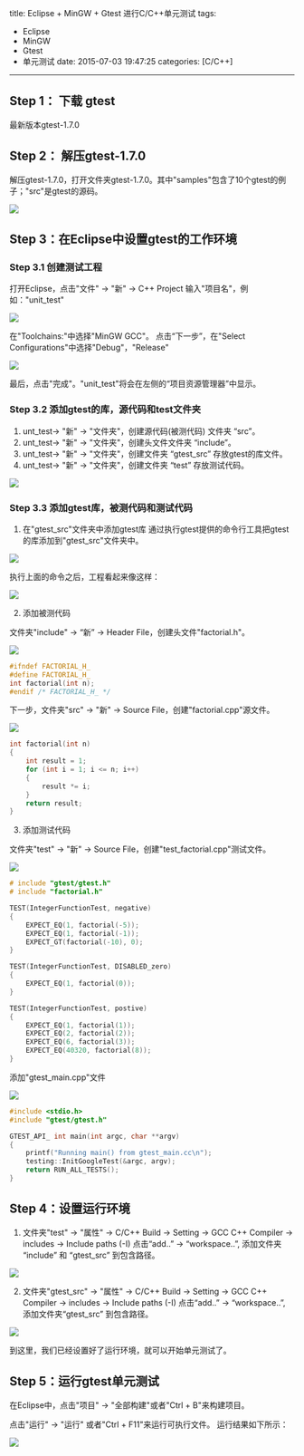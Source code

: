 title: Eclipse + MinGW + Gtest 进行C/C++单元测试
tags:
  - Eclipse
  - MinGW
  - Gtest
  - 单元测试
date: 2015-07-03 19:47:25
categories: [C/C++]
---


## Step 1： 下载 gtest

最新版本gtest-1.7.0

## Step 2： 解压gtest-1.7.0
解压gtest-1.7.0，打开文件夹gtest-1.7.0。其中"samples"包含了10个gtest的例子；"src"是gtest的源码。

![](http://78rbbi.com1.z0.glb.clouddn.com/s1.png)

<!-- more -->

## Step 3：在Eclipse中设置gtest的工作环境

### Step 3.1 创建测试工程

打开Eclipse，点击"文件" -> "新" -> C++ Project
输入"项目名"，例如："unit_test"

![](http://78rbbi.com1.z0.glb.clouddn.com/s2.png)

在"Toolchains:"中选择"MinGW GCC"。
点击“下一步”，在"Select Configurations"中选择"Debug"，"Release"

![](http://78rbbi.com1.z0.glb.clouddn.com/s3.png)

最后，点击"完成"。"unit_test"将会在左侧的“项目资源管理器”中显示。

### Step 3.2 添加gtest的库，源代码和test文件夹

1. unt_test-> "新" -> "文件夹"，创建源代码(被测代码) 文件夹 “src”。
2. unt_test-> "新" -> "文件夹"，创建头文件文件夹 “include”。
3. unt_test-> "新" -> "文件夹"，创建文件夹 “gtest_src” 存放gtest的库文件。
4. unt_test-> "新" -> "文件夹"，创建文件夹 “test” 存放测试代码。

![](http://78rbbi.com1.z0.glb.clouddn.com/s4.png)

### Step 3.3 添加gtest库，被测代码和测试代码
1. 在"gtest_src"文件夹中添加gtest库
   通过执行gtest提供的命令行工具把gtest的库添加到"gtest_src"文件夹中。

![](http://78rbbi.com1.z0.glb.clouddn.com/s5.png)

执行上面的命令之后，工程看起来像这样：

![](http://78rbbi.com1.z0.glb.clouddn.com/s6.png)

2. 添加被测代码

文件夹"include" -> “新” -> Header File，创建头文件"factorial.h"。

![](http://78rbbi.com1.z0.glb.clouddn.com/s7.png)

```C
#ifndef FACTORIAL_H_
#define FACTORIAL_H_
int factorial(int n);
#endif /* FACTORIAL_H_ */
```

下一步，文件夹"src" -> "新" -> Source File，创建"factorial.cpp"源文件。

![](http://78rbbi.com1.z0.glb.clouddn.com/s8.png)

```C
int factorial(int n)
{
    int result = 1;
    for (int i = 1; i <= n; i++)
    {
        result *= i;
    }
    return result;
}
```

3. 添加测试代码

文件夹"test" -> "新" -> Source File，创建"test_factorial.cpp"测试文件。

![](http://78rbbi.com1.z0.glb.clouddn.com/s9.png)

```C
# include "gtest/gtest.h"
# include "factorial.h"

TEST(IntegerFunctionTest, negative)
{
    EXPECT_EQ(1, factorial(-5));
    EXPECT_EQ(1, factorial(-1));
    EXPECT_GT(factorial(-10), 0);
}

TEST(IntegerFunctionTest, DISABLED_zero)
{
    EXPECT_EQ(1, factorial(0));
}

TEST(IntegerFunctionTest, postive)
{
    EXPECT_EQ(1, factorial(1));
    EXPECT_EQ(2, factorial(2));
    EXPECT_EQ(6, factorial(3));
    EXPECT_EQ(40320, factorial(8));
}
```

添加"gtest_main.cpp"文件

![](http://78rbbi.com1.z0.glb.clouddn.com/s10.png)

```C++
#include <stdio.h>
#include "gtest/gtest.h"

GTEST_API_ int main(int argc, char **argv)
{
    printf("Running main() from gtest_main.cc\n");
    testing::InitGoogleTest(&argc, argv);
    return RUN_ALL_TESTS();
}
```

## Step 4：设置运行环境

1. 文件夹"test" -> "属性" -> C/C++ Build -> Setting -> GCC C++ Compiler -> includes -> Include paths (-I)
点击“add..” -> “workspace..”, 添加文件夹 “include” 和 “gtest_src” 到包含路径。

![](http://78rbbi.com1.z0.glb.clouddn.com/s11.png)

2. 文件夹"gtest_src" -> "属性" -> C/C++ Build -> Setting -> GCC C++ Compiler -> includes -> Include paths (-I)
点击“add..” -> “workspace..”, 添加文件夹“gtest_src” 到包含路径。

![](http://78rbbi.com1.z0.glb.clouddn.com/s12.png)

到这里，我们已经设置好了运行环境，就可以开始单元测试了。

## Step 5：运行gtest单元测试

在Eclipse中，点击"项目" -> "全部构建"或者"Ctrl + B"来构建项目。

点击"运行" -> "运行" 或者"Ctrl + F11"来运行可执行文件。
运行结果如下所示：

![](http://78rbbi.com1.z0.glb.clouddn.com/s13.png)
